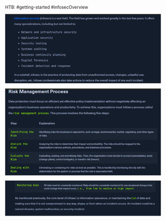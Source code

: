 HTB: #getting-started #infosecOverview

![](../../../../Cybersecurity/Imagens/Pasted%20image%2020240611100421.png)

![](../../../../Cybersecurity/Imagens/Pasted%20image%2020240611100440.png)

![](../../../../Cybersecurity/Imagens/Pasted%20image%2020240611100455.png)

